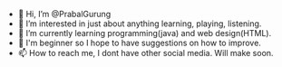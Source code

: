 - 👋 Hi, I’m @PrabalGurung
- 👀 I’m interested in just about anything learning, playing, listening.
- 🌱 I’m currently learning programming(java) and web design(HTML).
- 💞️ I'm beginner so I hope to have suggestions on how to improve.
- 📫 How to reach me, I dont have other social media. Will make soon.

<!---
PrabalGurung/PrabalGurung is a ✨ special ✨ repository because its `README.md` (this file) appears on your GitHub profile.
You can click the Preview link to take a look at your changes.
--->
